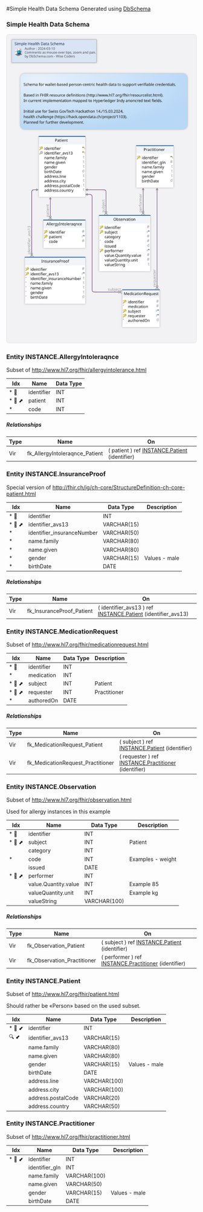 #Simple Health Data Schema
Generated using [DbSchema](https://dbschema.com)




### Simple Health Data Schema
![img](./SimpleHealthDataSchema.svg)



### Entity INSTANCE.AllergyIntoleraqnce 
Subset of http://www.hl7.org/fhir/allergyintolerance.html

|Idx |Name |Data Type |
|---|---|---|
| * &#128273;  | identifier| INT  |
| * &#128273;  &#11016; | patient| INT  |
| * | code| INT  |


##### Relationships
|Type |Name |On |
|---|---|---|
| Vir | fk_AllergyIntoleraqnce_Patient | ( patient ) ref [INSTANCE.Patient](#Patient) (identifier) |




### Entity INSTANCE.InsuranceProof 
Special version of http://fhir.ch/ig/ch-core/StructureDefinition-ch-core-patient.html

|Idx |Name |Data Type |Description |
|---|---|---|---|
| * &#128273;  | identifier| INT  |  |
| * &#128273;  &#11016; | identifier\_avs13| VARCHAR(15)  |  |
| * | identifier\_insuranceNumber| VARCHAR(50)  |  |
| * | name.family| VARCHAR(80)  |  |
| * | name.given| VARCHAR(80)  |  |
| * | gender| VARCHAR(15)  | Values - male | female | other | unknown |
| * | birthDate| DATE  |  |


##### Relationships
|Type |Name |On |
|---|---|---|
| Vir | fk_InsuranceProof_Patient | ( identifier\_avs13 ) ref [INSTANCE.Patient](#Patient) (identifier\_avs13) |




### Entity INSTANCE.MedicationRequest 
Subset of http://www.hl7.org/fhir/medicationrequest.html

|Idx |Name |Data Type |Description |
|---|---|---|---|
| * &#128273;  | identifier| INT  |  |
| * | medication| INT  |  |
| * &#128273;  &#11016; | subject| INT  | Patient |
| * &#128273;  &#11016; | requester| INT  | Practitioner |
| * | authoredOn| DATE  |  |


##### Relationships
|Type |Name |On |
|---|---|---|
| Vir | fk_MedicationRequest_Patient | ( subject ) ref [INSTANCE.Patient](#Patient) (identifier) |
| Vir | fk_MedicationRequest_Practitioner | ( requester ) ref [INSTANCE.Practitioner](#Practitioner) (identifier) |




### Entity INSTANCE.Observation 
Subset of http://www.hl7.org/fhir/observation.html

Used for allergy instances in this example

|Idx |Name |Data Type |Description |
|---|---|---|---|
| * &#128273;  | identifier| INT  |  |
| * &#128273;  &#11016; | subject| INT  | Patient |
|  | category| INT  |  |
| * | code| INT  | Examples - weight | blood pressure | heart rate | .... |
|  | issued| DATE  |  |
| * &#128273;  &#11016; | performer| INT  |  |
|  | value.Quantity.value| INT  | Example 85 |
|  | valueQuantity.unit| INT  | Example kg |
|  | valueString| VARCHAR(100)  |  |


##### Relationships
|Type |Name |On |
|---|---|---|
| Vir | fk_Observation_Patient | ( subject ) ref [INSTANCE.Patient](#Patient) (identifier) |
| Vir | fk_Observation_Practitioner | ( performer ) ref [INSTANCE.Practitioner](#Practitioner) (identifier) |




### Entity INSTANCE.Patient 
Subset of http://www.hl7.org/fhir/patient.html

Should rather be «Person» based on the used subset.

|Idx |Name |Data Type |Description |
|---|---|---|---|
| * &#128273;  &#11019; | identifier| INT  |  |
| &#128269; &#11019; | identifier\_avs13| VARCHAR(15)  |  |
|  | name.family| VARCHAR(80)  |  |
|  | name.given| VARCHAR(80)  |  |
|  | gender| VARCHAR(15)  | Values - male | female | other | unknown |
|  | birthDate| DATE  |  |
|  | address.line| VARCHAR(100)  |  |
|  | address.city| VARCHAR(100)  |  |
|  | address.postalCode| VARCHAR(20)  |  |
|  | address.country| VARCHAR(50)  |  |




### Entity INSTANCE.Practitioner 
Subset of http://www.hl7.org/fhir/practitioner.html

|Idx |Name |Data Type |Description |
|---|---|---|---|
| * &#128273;  &#11019; | identifier| INT  |  |
|  | identifier\_gln| INT  |  |
|  | name.family| VARCHAR(100)  |  |
|  | name.given| VARCHAR(50)  |  |
|  | gender| VARCHAR(15)  | Values - male | female | other | unknown |
|  | birthDate| DATE  |  |





